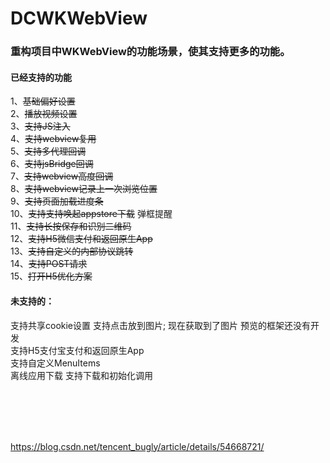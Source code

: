 # DCWKWebView

### 重构项目中WKWebView的功能场景，使其支持更多的功能。

#### 已经支持的功能
   1、~~基础偏好设置~~ <br>
   2、~~播放视频设置~~ <br>
   3、~~支持JS注入~~ <br>
   4、~~支持webview复用~~ <br>
   5、~~支持多代理回调~~ <br>
   6、~~支持jsBridge回调~~ <br>
   7、~~支持webview高度回调~~ <br>
   8、~~支持webview记录上一次浏览位置~~ <br>
   9、~~支持页面加载进度条~~ <br>
   10、~~支持支持唤起appstore下载~~ 弹框提醒 <br>
   11、~~支持长按保存和识别二维码~~ <br>
   12、~~支持H5微信支付和返回原生App~~ <br>
   13、~~支持自定义的内部协议跳转~~  <br>
   14、~~支持POST请求~~ <br>
   15、~~打开H5优化方案~~ <br>
   
   
#### 未支持的：
   支持共享cookie设置
   支持点击放到图片; 现在获取到了图片 预览的框架还没有开发 <br>
   支持H5支付宝支付和返回原生App <br>
   支持自定义MenuItems <br>
   离线应用下载 支持下载和初始化调用 <br>
   <br>
   
   <br>
   <br>
   <br>
   
   
   https://blog.csdn.net/tencent_bugly/article/details/54668721/
   <br>
   <br>
   
 
 
